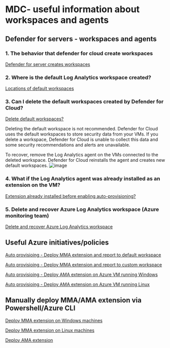 # MDC- useful information about workspaces and agents
## Defender for servers - workspaces and agents
### 1. The behavior that defender for cloud create workspaces
[Defender for server creates workspaces](https://learn.microsoft.com/en-us/azure/defender-for-cloud/plan-defender-for-servers-data-workspace#default-workspace)

### 2. Where is the default Log Analytics workspace created?
[Locations of default workspaces](https://learn.microsoft.com/en-us/azure/defender-for-cloud/faq-data-collection-agents#where-is-the-default-log-analytics-workspace-created-)

### 3. Can I delete the default workspaces created by Defender for Cloud?
[Delete default workspaces?](https://learn.microsoft.com/en-us/azure/defender-for-cloud/faq-data-collection-agents#can-i-delete-the-default-workspaces-created-by-defender-for-cloud-)

Deleting the default workspace is not recommended. Defender for Cloud uses the default workspaces to store security data from your VMs. If you delete a workspace, Defender for Cloud is unable to collect this data and some security recommendations and alerts are unavailable.

To recover, remove the Log Analytics agent on the VMs connected to the deleted workspace. Defender for Cloud reinstalls the agent and creates new default workspaces.
![image](https://user-images.githubusercontent.com/96930989/210910915-7ee87ba4-bfc7-442b-8863-5963ca7aa6dc.png)

### 4. What if the Log Analytics agent was already installed as an extension on the VM?
[Extension already installed before enabling auto-provisioning?](https://learn.microsoft.com/en-us/azure/defender-for-cloud/faq-data-collection-agents#what-if-the-log-analytics-agent-was-already-installed-as-an-extension-on-the-vm-)

### 5. Delete and recover Azure Log Analytics workspace (Azure monitoring team)
[Delete and recover Azure Log Analytics workspace](https://learn.microsoft.com/en-us/azure/azure-monitor/logs/delete-workspace)

## Useful Azure initiatives/policies
[Auto provisioing - Deploy MMA extension and report to default workspace](https://portal.azure.com/#view/Microsoft_Azure_Policy/PolicyDetailBlade/definitionId/%2Fproviders%2FMicrosoft.Authorization%2FpolicyDefinitions%2F6df2fee6-a9ed-4fef-bced-e13be1b25f1c)

[Auto provisioing - Deploy MMA extension and report to custom workspace](https://portal.azure.com/#view/Microsoft_Azure_Policy/PolicyDetailBlade/definitionId/%2Fproviders%2FMicrosoft.Authorization%2FpolicyDefinitions%2F8e7da0a5-0a0e-4bbc-bfc0-7773c018b616)

[Auto provisioing - Deploy AMA extension on Azure VM running Windows](https://portal.azure.com/#view/Microsoft_Azure_Policy/InitiativeDetailBlade/id/%2Fproviders%2FMicrosoft.Authorization%2FpolicySetDefinitions%2F9575b8b7-78ab-4281-b53b-d3c1ace2260b/scopes~/%5B%22%2Fsubscriptions%2F1c3c69b0-671e-4dd2-861e-57df09670ef8%22%2C%22%2Fsubscriptions%2Fd4a6045b-9c10-4581-83fe-25d47c5f592e%22%2C%22%2Fsubscriptions%2F74a72629-ac6d-44db-a66a-abc69f3bfb7e%22%5D)

[Auto provisioing - Deploy AMA extension on Azure VM running Linux](https://portal.azure.com/#view/Microsoft_Azure_Policy/InitiativeDetailBlade/id/%2Fproviders%2FMicrosoft.Authorization%2FpolicySetDefinitions%2F118f04da-0375-44d1-84e3-0fd9e1849403/scopes~/%5B%22%2Fsubscriptions%2F1c3c69b0-671e-4dd2-861e-57df09670ef8%22%2C%22%2Fsubscriptions%2Fd4a6045b-9c10-4581-83fe-25d47c5f592e%22%2C%22%2Fsubscriptions%2F74a72629-ac6d-44db-a66a-abc69f3bfb7e%22%5D)

## Manually deploy MMA/AMA extension via Powershell/Azure CLI
[Deploy MMA extension on Windows machines](https://learn.microsoft.com/en-us/azure/virtual-machines/extensions/oms-windows?toc=%2Fazure%2Fazure-monitor%2Ftoc.json#powershell-deployment)

[Deploy MMA extension on Linux machines](https://learn.microsoft.com/en-us/azure/virtual-machines/extensions/oms-linux?toc=%2Fazure%2Fazure-monitor%2Ftoc.json#azure-cli-deployment)

[Deploy AMA extension](https://learn.microsoft.com/en-us/azure/azure-monitor/agents/azure-monitor-agent-manage?tabs=azure-powershell#install)
